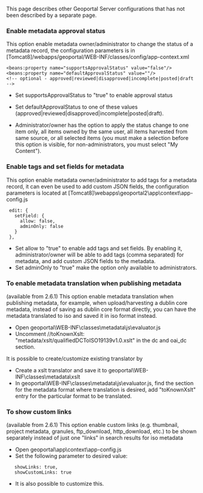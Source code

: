 

 This page describes other Geoportal Server configurations that has not been described by a separate page.

### Enable metadata approval status 

This option enable metadata owner/administrator to change the status of a metadata record, the configuration parameters is in [Tomcat8]/webapps/geoportal/WEB-INF/classes/config/app-context.xml 

 ```
<beans:property name="supportsApprovalStatus" value="false"/>
<beans:property name="defaultApprovalStatus" value=""/>
<!-- optional - approved|reviewed|disapproved|incomplete|posted|draft -->
```

 * Set supportsApprovalStatus to "true" to enable approval status
 * Set defaultApprovalStatus to one of these values (approved|reviewed|disapproved|incomplete|posted|draft).
 
 * Administrator/owner has the option to apply the status change to one item only, all items owned by the same user, all items harvested from same source, or all selected items (you must make a selection before this option is visible, for non-administrators, you must select "My Content"). 

### Enable tags and set fields for metadata 
This option enable metadata owner/administrator to add tags for a metadata record, it can even be used to add custom JSON fields, the configuration parameters is located at 
[Tomcat8]\webapps\geoportal2\app\context\app-config.js


 ```
  edit: {
    setField: {
      allow: false,
      adminOnly: false
    }
  },
```  

 * Set allow to "true" to enable add tags and set fields. By enabling it, administrator/owner will be able to add tags (comma separated) for metadata, and add custom JSON fields to the metadata. 
 * Set adminOnly to "true" make the option only available to administrators.  
 
 ### To enable metadata translation when publishing metadata 
 (available from 2.6.1) 
This option enable metadata translation when publishing metadata, for example, when upload/harvesting a dublin core metadata, instead of saving as dublin core format directly, you can have the metadata translated to iso and saved it in iso format instead.

 * Open geoportal\WEB-INF\classes\metadata\js\evaluator.js
 * Uncomment     //toKnownXslt: "metadata/xslt/qualifiedDCToISO19139v1.0.xslt" in the dc and oai_dc section.
 
 It is possible to create/customize existing translator by
 * Create a xslt translator and save it to geoportal\WEB-INF\classes\metadata\xslt
 * In geoportal\WEB-INF\classes\metadata\js\evaluator.js, find the section for the metadata format where translation is desired, add "toKnownXslt" entry for the particular format to be translated. 
 
  ### To show custom links 
  (available from 2.6.1) 
This option enable custom links (e.g. thumbnail, project metadata, granules, ftp_download, http_download, etc.) to be shown separately instead of just one "links" in search results for iso metadata 

 * Open geoportal\app\context\app-config.js
 * Set the following parameter to desired value:
 ```
    showLinks: true,
    showCustomLinks: true
```    
* It is also possible to customize this.

